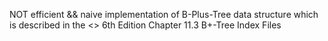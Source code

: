  NOT efficient && naive implementation of B-Plus-Tree data structure
 which is described in the <<Database System Concept>> 6th Edition
 Chapter 11.3 B+-Tree Index Files
